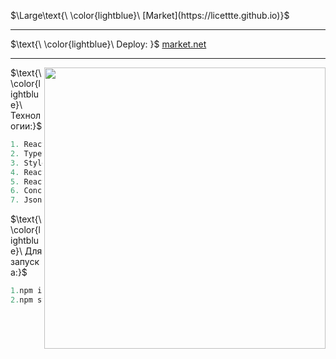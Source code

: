 $\Large\text{\ \color{lightblue}\ [Market](https://licettte.github.io)}$
____
$\text{\ \color{lightblue}\  Deploy: \}$ [market.net](https://licettte.github.io/market/#/) 
____
<img  align="right" src="https://github.com/Licettte/market/assets/80988747/346efa61-0b77-43a7-a5d7-7f8e5ce002b2" width="450" />


$\text{\ \color{lightblue}\   Технологии:\}$  

```java
1. React
2. TypeScript
3. Styled-components
4. React-hook-form
5. React-router-dom
6. Concurrently
7. Json-server
```
$\text{\ \color{lightblue}\  Для запуска:\}$  
```javaScript
1.npm install
2.npm start
```
